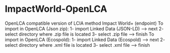 # ImpactWorld-OpenLCA
OpenLCA compatible version of LCIA method Impact World+ (endpoint)
To import in OpenLCA (Json zip): 
  1- import Linked Data (JSON-LD) --> next
  2- select directory where .zip file is located
  3- select .zip file --> finish
To import in OpenLCA (Ecospold): 
  1- import Linked Data (Ecospold) --> next
  2- select directory where .xml file is located
  3- select .xml file --> finish
